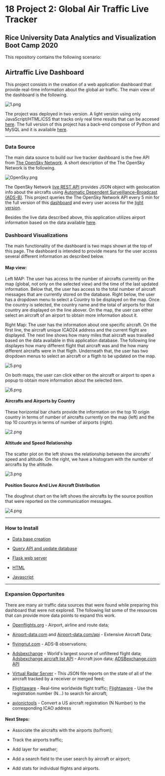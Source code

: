 # 18 Project 2: Global Air Traffic Live Tracker


## Rice University Data Analytics and Visualization Boot Camp 2020


This repository contains the following scenario:
 

## Airtraffic Live Dashboard

This project consists in the creation of a web application dashboard that provide real-time information about the global air traffic. The main view of the dashboard is the following.

![1.png](Resources/Images/1.png)

The project was deployed in two version. A light version using only JavaScript/HTML/CSS that tracks only real time results that can be accesed [here](https://gpivaro.github.io/Project_2/). The full version of this project has a back-end compose of Python and MySQL and it is available [here](https://airtraffic-live.herokuapp.com/).
 
 ---


### Data Source

The main data source to build our live tracker dashboard is the free API from [The OpenSky Network](https://opensky-network.org/). A short description of the The OpenSky Network is the following.

![OpenSky.png](Resources/OpenSky.png)

The OpenSky Network [live REST API](https://opensky-network.org/api) provides JSON object with geolocation info about the aircrafts using [Automatic Dependent Surveillance–Broadcast (ADS-B)](https://en.wikipedia.org/wiki/Automatic_Dependent_Surveillance%E2%80%93Broadcast). This project queries the The OpenSky Network API every 5 min for the full version of this [dashboard](https://airtraffic-live.herokuapp.com/) and every user access for the [light version](https://airtraffic-live.herokuapp.com/).

Besides the live data described above, this application utilizes airport information based on the data available [here](https://raw.githubusercontent.com/jpatokal/openflights/master/data/airports.dat).


### Dashboard Visualizations

The main functionality of the dashboard is two maps shown at the top of this page. The dashboard is intended to provide means for the user access several different information as described below.

#### Map view:

Left MAP: The user has access to the number of aircrafts currently on the map (global, not only on the selected view) and the time of the last updated information. Below that, the user has access to the total number of aircraft messages that are currently stored on the database. Right below, the user has a dropdown menu to select a Country to be displayed on the map. Once the country is selected, the country name and the total of airports for that country are displayed on the line abover. On the map, the user can either select an aircraft of an airport to obtain more information about it.

Right Map: The user has the information about one specific aircraft. On the first line, the aircraft unique ICAO24 address and the current flight are displayed. The next line shows how many miles that aircraft was travalled based on the data available in this application database. The following line displayes how many different flight that aircraft was and the how many different aircrafts were in that fligth. Underneath that, the user has two dropdown menus to select an aircraft or a fligth to be updated on the map.

![5.png](Resources/Images/5.png)

On both maps, the user can click either on the aircraft or airport to open a popup to obtain more information about the selected item.

![6.png](Resources/Images/6.png)


#### Aircrafts and Airports by Country

These horizontal bar charts provide the information on the top 10 origin country in terms of number of aircrafts currently on the map (left) and the top 10 countrys in terms of number of airports (right).

![2.png](Resources/Images/2.png)

#### Altitude and Speed Relationship

The scatter plot on the left shows the relationship between the aircrafts' speed and altitude. On the right, we have a histogram with the number of aircrafts by the altitude.

![3.png](Resources/Images/3.png)

#### Position Source And Live Aircraft Distribution

The doughnut chart on the left shows the aircrafts by the source position that were reported on the communication messages.

![4.png](Resources/Images/4.png)

---

### How to Install

* [Data base creation](Database)

* [Query API and update database](scripts)

* [Flask web server](app.py)

* [HTML](templates)

* [Javascript](static)

---

### Expansion Opportunites

There are many air traffic data sources that were found while preparing this dashboard that were not explored. The following list some of the resources that can provide more data points to expand this work. 

* [Openflights.org](https://openflights.org/data.html#airport) - Airport, airline and route data;

* [Airport-data.com](https://www.airport-data.com/) and [Airport-data.com/api](https://www.airport-data.com/api/doc.php) - Extensive Aircraft Data;

* [flyingnut.com](http://www.flyingnut.com/adsbmap/grids/aircraft.html) - ADS-B observations;

* [Adsbexchange](https://www.adsbexchange.com/) - World's largest source of unfiltered flight data; [Adsbexchange aircraft list API](https://public-api.adsbexchange.com/VirtualRadar/AircraftList.json) - Aircraft json data; [ADSBexchange.com API](https://rapidapi.com/adsbx/api/adsbexchange-com1)

* [Virtual Radar Server](http://www.virtualradarserver.co.uk/Documentation/Formats/AircraftList.aspx) - This JSON file reports on the state of all of the aircraft tracked by a receiver or merged feed;

* [Flightaware](https://flightaware.com/live/) - Real-time worldwide flight traffic; [Flightaware](https://flightaware.com/resources/registration/) - Use the registration number (N...) to search for aircraft;

* [avionictools](http://www.avionictools.com/icao.php)  - Convert a US aircraft registration (N Number) to the corresponding ICAO address


#### Next Steps:

* Associate the aircrafts with the airports (to/from);

* Track the airports traffic;

* Add layer for weather;

* Add a search field to the user search by aircraft or airport;

* Add stats for individual flights and airports.




